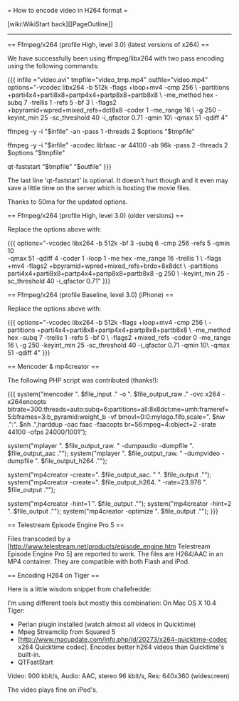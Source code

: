 = How to encode video in H264 format =

[wiki:WikiStart back][[PageOutline]]

----

== Ffmpeg/x264 (profile High, level 3.0) (latest versions of x264) ==

We have successfully been using ffmpeg/libx264 with two pass encoding using the
following commands:

{{{ infile ="video.avi" tmpfile="video_tmp.mp4" outfile="video.mp4"
options="-vcodec libx264 -b 512k -flags +loop+mv4 -cmp 256 \ -partitions
+parti4x4+parti8x8+partp4x4+partp8x8+partb8x8 \ -me_method hex -subq 7 -trellis
1 -refs 5 -bf 3 \ -flags2 +bpyramid+wpred+mixed_refs+dct8x8 -coder 1 -me_range
16 \ -g 250 -keyint_min 25 -sc_threshold 40 -i_qfactor 0.71 -qmin 10\ -qmax 51
-qdiff 4"

  ffmpeg -y -i "$infile" -an -pass 1 -threads 2 $options "$tmpfile"

  ffmpeg -y -i "$infile" -acodec libfaac -ar 44100 -ab 96k -pass 2 -threads 2
$options "$tmpfile"

  qt-faststart "$tmpfile" "$outfile" }}}

The last line 'qt-faststart' is optional. It doesn't hurt though and it even may
save a little time on the server which is hosting the movie files.

Thanks to S0ma for the updated options.

== Ffmpeg/x264 (profile High, level 3.0) (older versions) ==

Replace the options above with:

{{{ options="-vcodec libx264 -b 512k -bf 3 -subq 6 -cmp 256 -refs 5 -qmin 10 \
-qmax 51 -qdiff 4 -coder 1 -loop 1 -me hex -me_range 16 -trellis 1 \ -flags +mv4
-flags2 +bpyramid+wpred+mixed_refs+brdo+8x8dct \ -partitions
parti4x4+parti8x8+partp4x4+partp8x8+partb8x8 -g 250 \ -keyint_min 25
-sc_threshold 40 -i_qfactor 0.71" }}}

== Ffmpeg/x264 (profile Baseline, level 3.0) (iPhone) ==

Replace the options above with:

{{{ options="-vcodec libx264 -b 512k -flags +loop+mv4 -cmp 256 \ -partitions
+parti4x4+parti8x8+partp4x4+partp8x8+partb8x8 \ -me_method hex -subq 7 -trellis
1 -refs 5 -bf 0 \ -flags2 +mixed_refs -coder 0 -me_range 16 \ -g 250 -keyint_min
25 -sc_threshold 40 -i_qfactor 0.71 -qmin 10\ -qmax 51 -qdiff 4" }}}

== Mencoder & mp4creator ==

The following PHP script was contributed (thanks!):

{{{ system("mencoder ". $file_input ." -o ". $file_output_raw ." -ovc x264
-x264encopts
bitrate=300:threads=auto:subq=6:partitions=all:8x8dct:me=umh:frameref=5:bframes=3:b_pyramid:weight_b
-vf bmovl=0:0:mylogo.fifo,scale=". $nw .":". $nh .",harddup -oac faac -faacopts
br=56:mpeg=4:object=2 -srate 44100 -ofps 24000/1001");

system("mplayer ". $file_output_raw. " -dumpaudio -dumpfile ". $file_output_aac
.""); system("mplayer ". $file_output_raw. " -dumpvideo -dumpfile ".
$file_output_h264 ."");

system("mp4creator -create=". $file_output_aac. " ". $file_output ."");
system("mp4creator -create=". $file_output_h264. " -rate=23.976 ". $file_output
."");

system("mp4creator -hint=1 ". $file_output .""); system("mp4creator -hint=2 ".
$file_output .""); system("mp4creator -optimize ". $file_output .""); }}}

== Telestream Episode Engine Pro 5 ==

Files transcoded by a [http://www.telestream.net/products/episode_engine.htm
Telestream Episode Engine Pro 5] are reported to work. The files are H264/AAC in
an MP4 container. They are compatible with both Flash and iPod.

== Encoding H264 on Tiger ==

Here is a little wisdom snippet from challefredde:

I'm using different tools but mostly this combination: On Mac OS X 10.4 Tiger:
  - Perian plugin installed (watch almost all videos in Quicktime)
  - Mpeg Streamclip from Squared 5
  - [http://www.macupdate.com/info.php/id/20273/x264-quicktime-codec x264
    Quicktime codec]. Encodes better h264 videos than Quicktime's built-in.
  - QTFastStart

Video: 900 kbit/s, Audio: AAC, stereo 96 kbit/s, Res: 640x360 (widescreen)

The video plays fine on iPod's.

